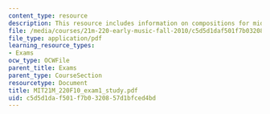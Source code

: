 ```yaml
---
content_type: resource
description: This resource includes information on compositions for midterm.
file: /media/courses/21m-220-early-music-fall-2010/c5d5d1daf501f7b0320857d1bfced4bd_MIT21M_220F10_exam1_study.pdf
file_type: application/pdf
learning_resource_types:
- Exams
ocw_type: OCWFile
parent_title: Exams
parent_type: CourseSection
resourcetype: Document
title: MIT21M_220F10_exam1_study.pdf
uid: c5d5d1da-f501-f7b0-3208-57d1bfced4bd
---
```

